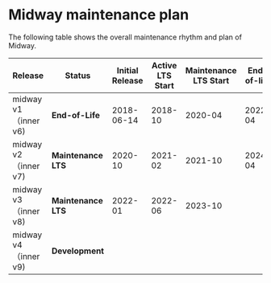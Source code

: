 # Midway maintenance plan

The following table shows the overall maintenance rhythm and plan of Midway.

| Release              | Status              | Initial Release | Active LTS Start | Maintenance LTS Start | End-of-life |
| -------------------- | ------------------- | --------------- | ---------------- | --------------------- | ----------- |
| midway v1（inner v6) | **End-of-Life**     | 2018-06-14      | 2018-10          | 2020-04               | 2022-04     |
| midway v2（inner v7) | **Maintenance LTS** | 2020-10         | 2021-02          | 2021-10               | 2024-04     |
| midway v3（inner v8) | **Maintenance LTS** | 2022-01         | 2022-06          | 2023-10               |             |
| midway v4（inner v9) | **Development**     |                 |                  |                       |             |
